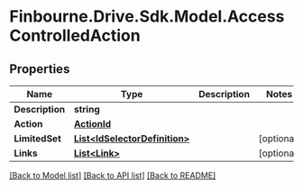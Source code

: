# Finbourne.Drive.Sdk.Model.AccessControlledAction

## Properties

Name | Type | Description | Notes
------------ | ------------- | ------------- | -------------
**Description** | **string** |  | 
**Action** | [**ActionId**](ActionId.md) |  | 
**LimitedSet** | [**List&lt;IdSelectorDefinition&gt;**](IdSelectorDefinition.md) |  | [optional] 
**Links** | [**List&lt;Link&gt;**](Link.md) |  | [optional] 

[[Back to Model list]](../README.md#documentation-for-models) [[Back to API list]](../README.md#documentation-for-api-endpoints) [[Back to README]](../README.md)

